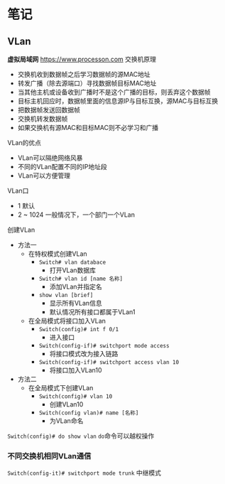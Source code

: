 <!--
 * @Author: PlanC
 * @Date: 2020-10-26 18:02:06
 * @LastEditTime: 2020-10-26 19:35:54
 * @FilePath: \Practical-Training-Neusoft-Tianjin\运维\lesson4.md
-->

# 笔记
## VLan
**虚拟局域网**
https://www.processon.com
交换机原理
- 交换机收到数据帧之后学习数据帧的源MAC地址
- 转发广播（除去源端口）寻找数据帧目标MAC地址
- 当其他主机或设备收到广播时不是这个广播的目标，则丢弃这个数据帧
- 目标主机回应时，数据帧里面的信息源IP与目标互换，源MAC与目标互换
- 把数据帧发送回数据帧
- 交换机转发数据帧
- 如果交换机有源MAC和目标MAC则不必学习和广播

VLan的优点
- VLan可以隔绝网络风暴
- 不同的VLan配置不同的IP地址段
- VLan可以方便管理

VLan口
- 1 默认
- 2 ~ 1024 一般情况下，一个部门一个VLan

创建VLan
- 方法一
  - 在特权模式创建VLan
    - `Switch# vlan databace`
      - 打开VLan数据库
    - `Switch# vlan id [name 名称]`
      - 添加VLan并指定名
    - `show vlan [brief]`
      - 显示所有VLan信息
      - 默认情况所有接口都属于VLan1
  - 在全局模式将接口加入VLan
    - `Switch(config)# int f 0/1`
      - 进入接口
    - `Switch(config-if)# switchport mode access`
      - 将接口模式改为接入链路
    - `Switch(config-if)# switchport access vlan 10`
      - 将接口加入VLan10
- 方法二
  - 在全局模式下创建VLan
    - `Switch(config)# vlan 10`
      - 创建VLan10
    - `Switch(config vlan)# name [名称]`
      - 为VLan命名

`Switch(config)# do show vlan`
`do`命令可以越权操作
### 不同交换机相同VLan通信
`Switch(config-it)# switchport mode trunk`
中继模式
